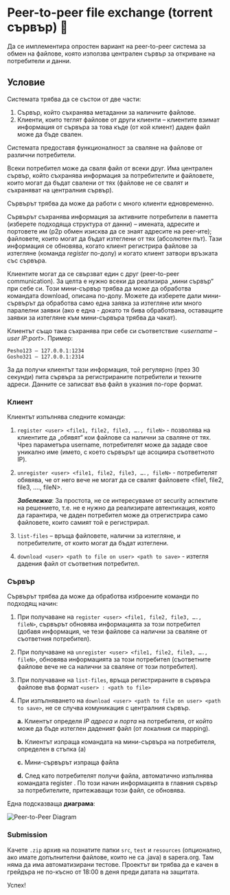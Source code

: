 # Peer-to-peer file exchange (torrent сървър) :busts_in_silhouette:

Да се имплементира опростен вариант на peer-to-peer система за обмен на файлове, която използва централен сървър за откриване на потребители и данни.

## Условие

Системата трябва да се състои от две части:
1. Сървър, който съхранява метаданни за наличните файлове.
2. Клиенти, които теглят файлове от други клиенти – клиентите взимат информация от сървъра за това къде (от кой клиент) даден файл може да бъде свален.

Системата предоставя функционалност за сваляне на файлове от различни потребители.

Всеки потребител може да сваля файл от всеки друг. Има централен сървър, който съхранява информация за потребителите и файловете, които могат да бъдат свалени от тях (файлове не се свалят и съхраняват на централния сървър).

Сървърът трябва да може да работи с много клиенти едновременно.

Сървърът съхранява информация за активните потребители в паметта (изберете подходяща структура от данни) – имената, адресите и портовете им (p2p обмен изисква да се знаят адресите на peer-ите); файловете, които могат да бъдат изтеглени от тях (абсолютен път). Тази информация се обновява, когато клиент регистрира файлове за изтегляне (команда *register* по-долу) и когато клиент затвори връзката със сървъра.

Клиентите могат да се свързват един с друг (peer-to-peer communication). За целта е нужно всеки да реализира „мини сървър“ при себе си. Този мини-сървър трябва да може да обработва командата download, описана по-долу. Можете да изберете дали мини-сървърът да обработва само една заявка за изтегляне или много паралелни заявки (ако е една - докато тя бива обработвана, оставащите заявки за изтегляне към мини-сървъра трябва да чакат).

Клиентът също така съхранява при себе си съответствие <*username* – *user* *IP:port*>.
Пример:

```
Pesho123 – 127.0.0.1:1234
Gosho321 – 127.0.0.1:2314
```
За да получи клиентът тази информация, той регулярно (през 30 секунди) пита сървъра за регистрираните потребители и техните адреси. Данните се записват във файл в указния по-горе формат.

### Клиент

Клиентът изпълнява следните команди:
1. `register <user> <file1, file2, file3, …., fileN>` - позволява на клиентите да „обявят“ кои файлове са налични за сваляне от тях. Чрез параметъра username, потребителят може да зададе свое уникално име (името, с което сървърът ще асоциира съответното IP).

2. `unregister <user> <file1, file2, file3, …., fileN>` - потребителят обявява, че от него вече не могат да се свалят файловете <file1, file2, file3, …., fileN>.

    ***Забележка***: За простота, не се интересуваме от security аспектите на решението, т.е. не е нужно да реализирате автентикация, която да гарантира, че даден потребител може да отрегистрира само файловете, които самият той е регистрирал.

3. `list-files` – връща файловете, налични за изтегляне, и потребителите, от които могат да бъдат изтеглени.
4. `download <user> <path to file on user> <path to save>` - изтегля дадения файл от съответния потребител.

### Сървър

Сървърът трябва да може да обработва изброените команди по подходящ начин:
1. При получаване на `register <user> <file1, file2, file3, …., fileN>`, сървърът обновява информацията за този потребител (добавя информация, че тези файлове са налични за сваляне от съответния потребител).
2. При получаване на `unregister <user> <file1, file2, file3, …., fileN>`, обновява информацията за този потребител (съответните файлове вече не са налични за сваляне от този потребител).
3. При получаване на `list-files`, връща регистрираните в сървъра файлове във формат `<user> : <path to file>`
4. При изпълняването на `download <user> <path to file on user> <path to save>`, не се случва комуникация с централния сървър.

    **a.** Клиентът определя *IP адреса* и *порта* на потребителя, от който може да бъде изтеглен даденият файл (от локалния си mapping).

    **b.** Клиентът изпраща командата на мини-сървъра на потребителя, определен в стъпка (а)

    **c.** Мини-сървърът изпраща файла

    **d.** След като потребителят получи файла, автоматично изпълнява командата register  <user> <path to saved file>. По този начин информацията в главния сървър за потребителите, притежаващи този файл, се обновява.


Една подсказваща **диаграма**:

![Peer-to-Peer Diagram](../peer-to-peer.png)

### Submission

Качете `.zip` архив на познатите папки `src`, `test` и `resources` (опционално, ако имате допълнителни файлове, които не са .java) в sapera.org.
Там няма да има автоматизирани тестове.
Проектът ви трябва да е качен в грейдъра не по-късно от 18:00 в деня преди датата на защитата.

Успех!
